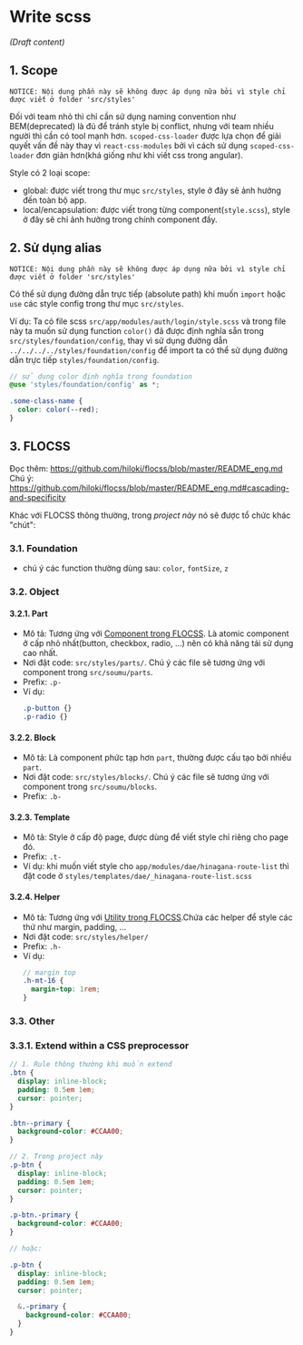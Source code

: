 # Write scss
_(Draft content)_

## 1. Scope
```
NOTICE: Nội dung phần này sẽ không được áp dụng nữa bởi vì style chỉ được viết ở folder 'src/styles'
```
Đối với team nhỏ thì chỉ cần sử dụng naming convention như BEM(deprecated) là đủ để tránh style bị conflict, nhưng với team nhiều người thì cần có tool mạnh hơn. `scoped-css-loader` được lựa chọn để giải quyết vấn đề này thay vì `react-css-modules` bởi vì cách sử dụng `scoped-css-loader` đơn giản hơn(khá giống như khi viết css trong angular).

Style có 2 loại scope:
- global: được viết trong thư mục `src/styles`, style ở đây sẽ ảnh hưởng đến toàn bộ app.
- local/encapsulation: được viết trong từng component(`style.scss`), style ở đây sẽ chỉ ảnh hưởng trong chính component đấy.

## 2. Sử dụng alias
```
NOTICE: Nội dung phần này sẽ không được áp dụng nữa bởi vì style chỉ được viết ở folder 'src/styles'
```
Có thể sử dụng đường dẫn trực tiếp (absolute path) khi muốn `import` hoặc `use` các style config trong thư mục `src/styles`.

Ví dụ: Ta có file scss `src/app/modules/auth/login/style.scss` và trong file này ta muốn sử dụng function `color()` đã được định nghĩa sẵn trong `src/styles/foundation/config`, thay vì sử dụng đường dẫn `../../../../styles/foundation/config` để import ta có thể sử dụng đường dẫn trực tiếp `styles/foundation/config`.

```scss
// sử dụng color định nghĩa trong foundation
@use 'styles/foundation/config' as *;

.some-class-name {
  color: color(--red);
}
```

## 3. FLOCSS
Đọc thêm: https://github.com/hiloki/flocss/blob/master/README_eng.md  
Chú ý: https://github.com/hiloki/flocss/blob/master/README_eng.md#cascading-and-specificity

Khác với FLOCSS thông thường, trong _project này_ nó sẽ được tổ chức khác "chút":

### 3.1. Foundation
- chú ý các function thường dùng sau: `color`, `fontSize`, `z`

### 3.2. Object
#### 3.2.1. Part
- Mô tả: Tương ứng với [Component trong FLOCSS](https://github.com/hiloki/flocss/blob/master/README_eng.md#1-component). Là atomic component ở cấp nhỏ nhất(button, checkbox, radio, ...) nên có khả năng tái sử dụng cao nhất.
- Nơi đặt code: `src/styles/parts/`. Chú ý các file sẽ tương ứng với component trong `src/soumu/parts`.
- Prefix: `.p-`
- Ví dụ:
  ```scss
  .p-button {}
  .p-radio {}
  ```

#### 3.2.2. Block
- Mô tả: Là component phức tạp hơn `part`, thường được cấu tạo bởi nhiều `part`.
- Nơi đặt code: `src/styles/blocks/`. Chú ý các file sẽ tương ứng với component trong `src/soumu/blocks`.
- Prefix: `.b-`

#### 3.2.3. Template
- Mô tả: Style ở cấp độ page, được dùng để viết style chỉ riêng cho page đó.
- Prefix: `.t-`
- Ví dụ: khi muốn viết style cho `app/modules/dae/hinagana-route-list` thì đặt code ở `styles/templates/dae/_hinagana-route-list.scss`

#### 3.2.4. Helper
- Mô tả: Tương ứng với [Utility trong FLOCSS](https://github.com/hiloki/flocss/blob/master/README_eng.md#3-utility).Chứa các helper để style các thứ như margin, padding, ...
- Nơi đặt code: `src/styles/helper/`
- Prefix: `.h-`
- Ví dụ:
  ```scss
  // margin top
  .h-mt-16 {
    margin-top: 1rem;
  }
  ```

### 3.3. Other
### 3.3.1. Extend within a CSS preprocessor
```scss
// 1. Rule thông thường khi muốn extend
.btn {
  display: inline-block;
  padding: 0.5em 1em;
  cursor: pointer;
}

.btn--primary {
  background-color: #CCAA00;
}

// 2. Trong project này
.p-btn {
  display: inline-block;
  padding: 0.5em 1em;
  cursor: pointer;
}

.p-btn.-primary {
  background-color: #CCAA00;
}

// hoặc:

.p-btn {
  display: inline-block;
  padding: 0.5em 1em;
  cursor: pointer;

  &.-primary {
    background-color: #CCAA00;
  }
}
```